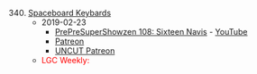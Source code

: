 340. [Spaceboard Keybards](https://linuxgamecast.com/2019/02/linuxgamecast-weekly-340-spaceboard-keybards/)
     * 2019-02-23
        * [PrePreSuperShowzen 108: Sixteen Navis](https://www.patreon.com/posts/prepresupershowz-24929869) - [YouTube](https://youtu.be/FylUtIEeHy4)
        * [Patreon](https://www.patreon.com/posts/linuxgamecast-24930023)
        * [UNCUT Patreon](https://www.patreon.com/posts/linuxgamecast-24929962)
     * <span style="color:red">LGC Weekly:</span>
